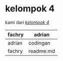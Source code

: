 # kelompok 4

kami dari [*kelompok 4*](https://youtube.com)

| fachry | adrian |
|--------|--------|
|adrian  | codingan |
|fachry  | readme.md |

